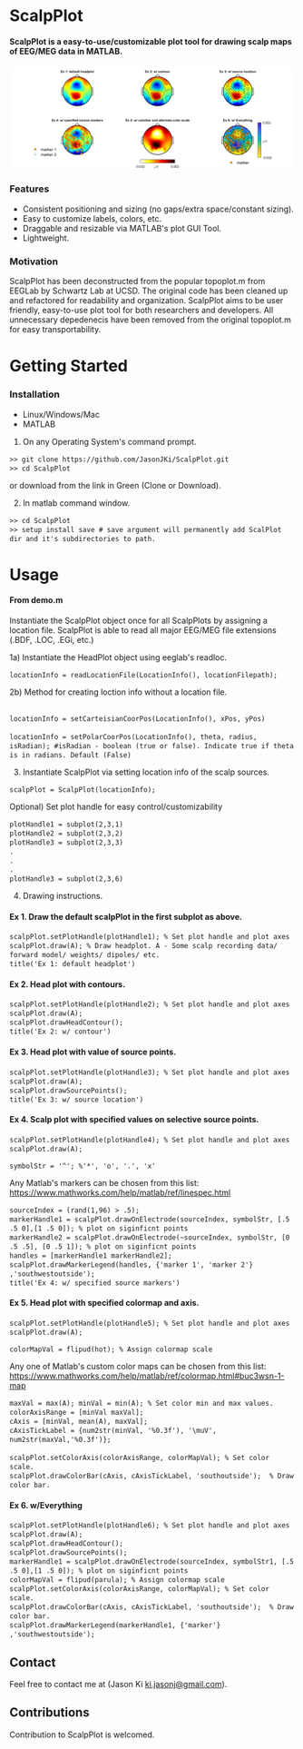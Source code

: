# ScalpPlot

#### ScalpPlot is a easy-to-use/customizable plot tool for drawing scalp maps of EEG/MEG data in MATLAB. 

<p>
    <img src='output/demo.png' width=1000 />
</p>

### Features
- Consistent positioning and sizing (no gaps/extra space/constant sizing).
- Easy to customize labels, colors, etc.
- Draggable and resizable via MATLAB's plot GUI Tool.
- Lightweight.

### Motivation
ScalpPlot has been deconstructed from the popular topoplot.m from EEGLab by Schwartz Lab at UCSD. 
The original code has been cleaned up and refactored for readability and organization. ScalpPlot aims to be user friendly, easy-to-use
plot tool for both researchers and developers. All unnecessary depedenecis have been removed from the original topoplot.m for easy transportability.

# Getting Started
### Installation
- Linux/Windows/Mac
- MATLAB

1) On any Operating System's command prompt.
```
>> git clone https://github.com/JasonJKi/ScalpPlot.git
>> cd ScalpPlot
```
or download 
from the link in Green (Clone or Download).

2) In matlab command window.
```
>> cd ScalpPlot
>> setup install save # save argument will permanently add ScalPlot dir and it's subdirectories to path.
```

# Usage

#### From demo.m

Instantiate the ScalpPlot object once for all ScalpPlots by assigning a location file.
ScalpPlot is able to read all major EEG/MEG file extensions (.BDF, .LOC, .EGi, etc.)

1a) Instantiate the HeadPlot object using eeglab's readloc.
```
locationInfo = readLocationFile(LocationInfo(), locationFilepath);
```

2b) Method for creating loction info without a location file.
```

locationInfo = setCarteisianCoorPos(LocationInfo(), xPos, yPos)

locationInfo = setPolarCoorPos(LocationInfo(), theta, radius, isRadian); #isRadian - boolean (true or false). Indicate true if theta is in radians. Default (False)
```

3) Instantiate ScalpPlot via setting location info of the scalp sources.
```
scalpPlot = ScalpPlot(locationInfo);
```

Optional) Set plot handle for easy control/customizability
```
plotHandle1 = subplot(2,3,1)
plotHandle2 = subplot(2,3,2)
plotHandle3 = subplot(2,3,3)
.
.
.
plotHandle3 = subplot(2,3,6)

```

4) Drawing instructions.
#### Ex 1. Draw the default scalpPlot in the first subplot as above.
```
scalpPlot.setPlotHandle(plotHandle1); % Set plot handle and plot axes
scalpPlot.draw(A); % Draw headplot. A - Some scalp recording data/ forward model/ weights/ dipoles/ etc.
title('Ex 1: default headplot')
```
#### Ex 2. Head plot with contours.
```
scalpPlot.setPlotHandle(plotHandle2); % Set plot handle and plot axes
scalpPlot.draw(A);
scalpPlot.drawHeadContour();
title('Ex 2: w/ contour')
```
#### Ex 3. Head plot with value of source points.
```
scalpPlot.setPlotHandle(plotHandle3); % Set plot handle and plot axes
scalpPlot.draw(A);
scalpPlot.drawSourcePoints();
title('Ex 3: w/ source location')
```
#### Ex 4. Scalp plot with specified values on selective source points.
```
scalpPlot.setPlotHandle(plotHandle4); % Set plot handle and plot axes
scalpPlot.draw(A);
```
```
symbolStr = '^'; %'*', 'o', '.', 'x'
```
Any Matlab's markers can be chosen from this list: https://www.mathworks.com/help/matlab/ref/linespec.html
```
sourceIndex = (rand(1,96) > .5);
markerHandle1 = scalpPlot.drawOnElectrode(sourceIndex, symbolStr, [.5 .5 0],[1 .5 0]); % plot on siginficnt points
markerHandle2 = scalpPlot.drawOnElectrode(~sourceIndex, symbolStr, [0 .5 .5], [0 .5 1]); % plot on siginficnt points
handles = [markerHandle1 markerHandle2];
scalpPlot.drawMarkerLegend(handles, {'marker 1', 'marker 2'} ,'southwestoutside');
title('Ex 4: w/ specified source markers')
```
#### Ex 5. Head plot with specified colormap and axis.
```
scalpPlot.setPlotHandle(plotHandle5); % Set plot handle and plot axes
scalpPlot.draw(A);
```

```
colorMapVal = flipud(hot); % Assign colormap scale
```
Any one of Matlab's custom color maps can be chosen from this list: https://www.mathworks.com/help/matlab/ref/colormap.html#buc3wsn-1-map
```
maxVal = max(A); minVal = min(A); % Set color min and max values.
colorAxisRange = [minVal maxVal];
cAxis = [minVal, mean(A), maxVal];
cAxisTickLabel = {num2str(minVal, '%0.3f'), '\muV', num2str(maxVal,'%0.3f')};

scalpPlot.setColorAxis(colorAxisRange, colorMapVal); % Set color scale.
scalpPlot.drawColorBar(cAxis, cAxisTickLabel, 'southoutside');  % Draw color bar.
```

#### Ex 6. w/Everything
```
scalpPlot.setPlotHandle(plotHandle6); % Set plot handle and plot axes
scalpPlot.draw(A);
scalpPlot.drawHeadContour();
scalpPlot.drawSourcePoints();
markerHandle1 = scalpPlot.drawOnElectrode(sourceIndex, symbolStr1, [.5 .5 0],[1 .5 0]); % plot on siginficnt points
colorMapVal = flipud(parula); % Assign colormap scale
scalpPlot.setColorAxis(colorAxisRange, colorMapVal); % Set color scale.
scalpPlot.drawColorBar(cAxis, cAxisTickLabel, 'southoutside');  % Draw color bar.
scalpPlot.drawMarkerLegend(markerHandle1, {'marker'} ,'southwestoutside');
```

## Contact
Feel free to contact me at (Jason Ki ki.jasonj@gmail.com). 

## Contributions
Contribution to ScalpPlot is welcomed. 
